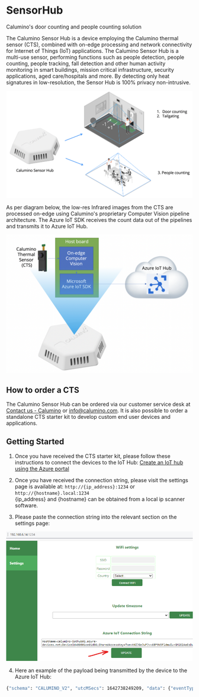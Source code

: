 # SensorHub
Calumino's door counting and people counting solution

The Calumino Sensor Hub is a device employing the Calumino thermal sensor (CTS), combined with on-edge processing and network connectivity for Internet of Things (IoT) applications.
The Calumino Sensor Hub is a multi-use sensor, performing functions such as people detection, people counting, people tracking, fall detection and other human activity monitoring in smart buildings, mission critical infrastructure, security applications, aged care/hospitals and more. By detecting only heat signatures in low-resolution, the Sensor Hub is 100% privacy non-intrusive.

![Use cases](/Docs/Images/use_cases.png)

As per diagram below, the low-res Infrared images from the CTS are processed on-edge using Calumino's proprietary Computer Vision pipeline architecture. The Azure IoT SDK receives the count data out of the pipelines and transmits it to Azure IoT Hub.

![Architecture](/Docs/Images/architecture.png)

## How to order a CTS
The Calumino Sensor Hub can be ordered via our customer service desk at [Contact us - Calumino](https://calumino.com/contact-us/) or info@calumino.com.
It is also possible to order a standalone CTS starter kit to develop custom end user devices and applications.

## Getting Started
1. Once you have received the CTS starter kit, please follow these instructions to connect the devices to the IoT Hub: [Create an IoT hub using the Azure portal](https://docs.microsoft.com/en-us/azure/iot-hub/iot-hub-create-through-portal)

2. Once you have received the connection string, please visit the settings page is available at: `http://{ip_address}:1234` or `http://{hostname}.local:1234`   
{ip_address} and {hostname} can be obtained from a local ip scanner software.

3. Please paste the connection string into the relevant section on the settings page:

![Settings page](/Docs/Images/settings.png)

4. Here an example of the payload being transmitted by the device to the Azure IoT Hub:
```bash
{"schema": "CALUMINO_V2", "utcMSecs": 1642738249209, "data": {"eventType": "EVT_IM_ALIVE", "serialNum": "0000f2297a64", "mac": "dca632b0f7fd", "hwVer": 537276672, "swVer": 537469696, "peopleCount": 0, "visibleCount": 0, "currentEnter": 0, "currentExit": 0, "relativeCount": 0, "areaCounters": {}, "bootUptimeSecs": 145348}}
```
